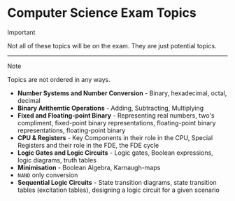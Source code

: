 # Computer Science Exam Topics

> [!IMPORTANT]
> Not all of these topics will be on the exam. They are just potential topics.

***

> [!NOTE]
> Topics are not ordered in any ways.

- **Number Systems and Number Conversion** - Binary, hexadecimal, octal, decimal
- **Binary Arithemtic Operations** - Adding, Subtracting, Multiplying
- **Fixed and Floating-point Binary** - Representing real numbers, two's compliment, fixed-point binary representations, floating-point binary representations, floating-point binary
- **CPU & Registers** - Key Components in their role in the CPU, Special Registers and their role in the FDE, the FDE cycle
- **Logic Gates and Logic Circuits** - Logic gates, Boolean expressions, logic diagrams, truth tables
- **Minimisation** - Boolean Algebra, Karnaugh-maps
- `NAND` only conversion
- **Sequential Logic Circuits** - State transition diagrams, state transition tables (excitation tables), designing a logic circuit for a given scenario
